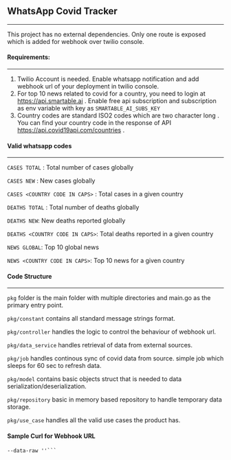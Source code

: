 ## WhatsApp Covid Tracker

---
This project has no external dependencies. Only one route is exposed which is added for webhook over twilio console.

#### Requirements:

---
1. Twilio Account is needed. Enable whatsapp notification and add webhook url of your deployment in twilio console.
2. For top 10 news related to covid for a country, you need to login at https://api.smartable.ai . 
Enable free api subscription and subscription as env variable with key as ```SMARTABLE_AI_SUBS_KEY```
3. Country codes are standard ISO2 codes which are two character long . You can find your country code in the response of API https://api.covid19api.com/countries .


#### Valid whatsapp codes

---
```CASES TOTAL``` : Total number of cases globally

```CASES NEW``` : New cases globally

```CASES <COUNTRY CODE IN CAPS>``` : Total cases in a given country

```DEATHS TOTAL``` : Total number of deaths globally

```DEATHS NEW```: New deaths reported globally

```DEATHS <COUNTRY CODE IN CAPS>```: Total deaths reported in a given country

```NEWS GLOBAL```: Top 10 global news

```NEWS <COUNTRY CODE IN CAPS>```: Top 10 news for a given country

#### Code Structure

---

`pkg` folder is the main folder with multiple directories and main.go as the primary entry point.

`pkg/constant` contains all standard message strings format.

`pkg/controller` handles the logic to control the behaviour of webhook url.

`pkg/data_service` handles retrieval of data from external sources.

`pkg/job` handles continous sync of covid data from source. simple job which sleeps for 60 sec to refresh data.

`pkg/model` contains basic objects struct that is needed to data serialization/deserialization.

`pkg/repository` basic in memory based repository to handle temporary data storage.

`pkg/use_case` handles all the valid use cases the product has.


#### Sample Curl for Webhook URL

```curl --location --request POST 'http://3.16.165.157:8080/message?Body=CASES%20TOTAL' \
--data-raw ''```
